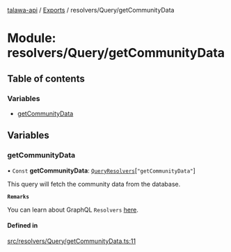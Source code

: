 [talawa-api](../README.md) / [Exports](../modules.md) / resolvers/Query/getCommunityData

# Module: resolvers/Query/getCommunityData

## Table of contents

### Variables

- [getCommunityData](resolvers_Query_getCommunityData.md#getcommunitydata)

## Variables

### getCommunityData

• `Const` **getCommunityData**: [`QueryResolvers`](types_generatedGraphQLTypes.md#queryresolvers)[``"getCommunityData"``]

This query will fetch the community data from the database.

**`Remarks`**

You can learn about GraphQL `Resolvers`
[here](https://www.apollographql.com/docs/apollo-server/data/resolvers/).

#### Defined in

[src/resolvers/Query/getCommunityData.ts:11](https://github.com/PalisadoesFoundation/talawa-api/blob/53234da/src/resolvers/Query/getCommunityData.ts#L11)
